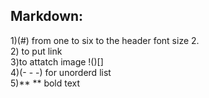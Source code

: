 ## Markdown:
1)(#) from one to six to the header font size 2.<br>
2) to put link []() <br>
3)to attatch image !()[] <br>
4)(- - -) for unorderd list<br>
5)** ** bold text
